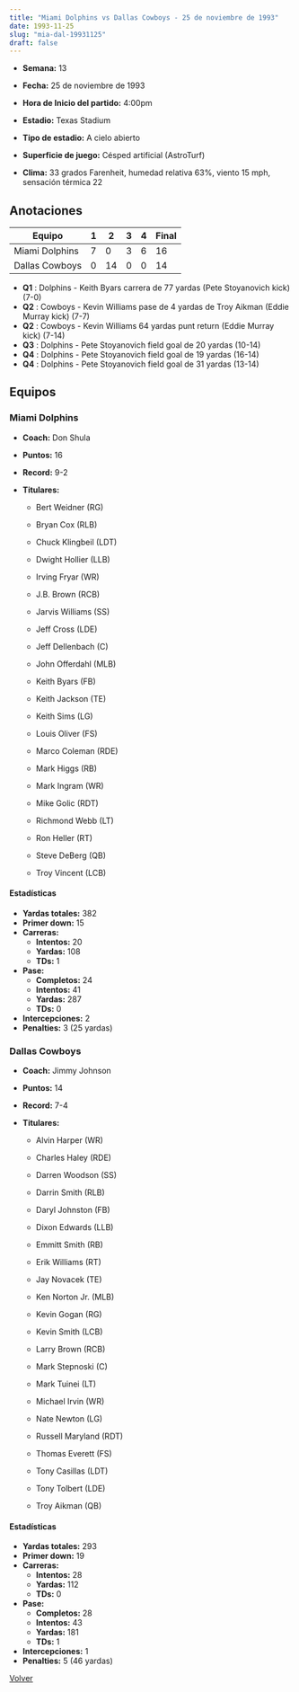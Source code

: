```yaml
---
title: "Miami Dolphins vs Dallas Cowboys - 25 de noviembre de 1993"
date: 1993-11-25
slug: "mia-dal-19931125"
draft: false
---
```


* **Semana:** 13
* **Fecha:** 25 de noviembre de 1993

* **Hora de Inicio del partido:** 4:00pm
* **Estadio:** Texas Stadium
* **Tipo de estadio:** A cielo abierto
* **Superficie de juego:** Césped artificial (AstroTurf)
* **Clima:** 33 grados Farenheit, humedad relativa 63%, viento 15 mph, sensación térmica 22





## Anotaciones
| Equipo | 1 | 2 | 3 | 4 | Final |
|--------|---|---|---|---|-------|
| Miami Dolphins  | 7 | 0 | 3 | 6  | 16 |
| Dallas Cowboys  | 0 | 14 | 0 | 0  | 14 |
* **Q1** : Dolphins - Keith Byars carrera de 77 yardas (Pete Stoyanovich kick) (7-0)
* **Q2** : Cowboys - Kevin Williams pase de 4 yardas de Troy Aikman (Eddie Murray kick) (7-7)
* **Q2** : Cowboys - Kevin Williams 64 yardas punt return (Eddie Murray kick) (7-14)
* **Q3** : Dolphins - Pete Stoyanovich field goal de 20 yardas (10-14)
* **Q4** : Dolphins - Pete Stoyanovich field goal de 19 yardas (16-14)
* **Q4** : Dolphins - Pete Stoyanovich field goal de 31 yardas (13-14)


## Equipos


### Miami Dolphins
* **Coach:** Don Shula
* **Puntos:** 16
* **Record:** 9-2
* **Titulares:** 

  * Bert Weidner (RG) 

  * Bryan Cox (RLB) 

  * Chuck Klingbeil (LDT) 

  * Dwight Hollier (LLB) 

  * Irving Fryar (WR) 

  * J.B. Brown (RCB) 

  * Jarvis Williams (SS) 

  * Jeff Cross (LDE) 

  * Jeff Dellenbach (C) 

  * John Offerdahl (MLB) 

  * Keith Byars (FB) 

  * Keith Jackson (TE) 

  * Keith Sims (LG) 

  * Louis Oliver (FS) 

  * Marco Coleman (RDE) 

  * Mark Higgs (RB) 

  * Mark Ingram (WR) 

  * Mike Golic (RDT) 

  * Richmond Webb (LT) 

  * Ron Heller (RT) 

  * Steve DeBerg (QB) 

  * Troy Vincent (LCB) 

#### Estadísticas
* **Yardas totales:** 382
* **Primer down:** 15
* **Carreras:**
  * **Intentos:** 20
  * **Yardas:** 108
  * **TDs:** 1
* **Pase:**
  * **Completos:** 24
  * **Intentos:** 41
  * **Yardas:** 287
  * **TDs:** 0
* **Intercepciones:** 2
* **Penalties:** 3 (25 yardas)

### Dallas Cowboys
* **Coach:** Jimmy Johnson
* **Puntos:** 14
* **Record:** 7-4
* **Titulares:** 

  * Alvin Harper (WR) 

  * Charles Haley (RDE) 

  * Darren Woodson (SS) 

  * Darrin Smith (RLB) 

  * Daryl Johnston (FB) 

  * Dixon Edwards (LLB) 

  * Emmitt Smith (RB) 

  * Erik Williams (RT) 

  * Jay Novacek (TE) 

  * Ken Norton Jr. (MLB) 

  * Kevin Gogan (RG) 

  * Kevin Smith (LCB) 

  * Larry Brown (RCB) 

  * Mark Stepnoski (C) 

  * Mark Tuinei (LT) 

  * Michael Irvin (WR) 

  * Nate Newton (LG) 

  * Russell Maryland (RDT) 

  * Thomas Everett (FS) 

  * Tony Casillas (LDT) 

  * Tony Tolbert (LDE) 

  * Troy Aikman (QB) 

#### Estadísticas
* **Yardas totales:** 293
* **Primer down:** 19
* **Carreras:**
  * **Intentos:** 28
  * **Yardas:** 112
  * **TDs:** 0
* **Pase:**
  * **Completos:** 28
  * **Intentos:** 43
  * **Yardas:** 181
  * **TDs:** 1
* **Intercepciones:** 1
* **Penalties:** 5 (46 yardas)


[Volver](/historia/1993)

